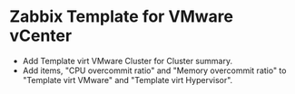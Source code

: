 Zabbix Template for VMware vCenter
==================================

* Add Template virt VMware Cluster for Cluster summary.
* Add items, "CPU overcommit ratio" and "Memory overcommit ratio" to "Template virt VMware" and "Template virt Hypervisor".
